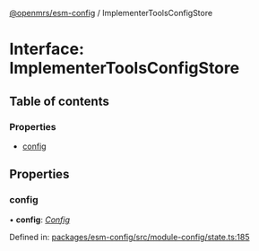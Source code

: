 [@openmrs/esm-config](../API.md) / ImplementerToolsConfigStore

# Interface: ImplementerToolsConfigStore

## Table of contents

### Properties

- [config](implementertoolsconfigstore.md#config)

## Properties

### config

• **config**: [*Config*](config.md)

Defined in: [packages/esm-config/src/module-config/state.ts:185](https://github.com/nk183/openmrs-esm-core/blob/master/packages/esm-config/src/module-config/state.ts#L185)
